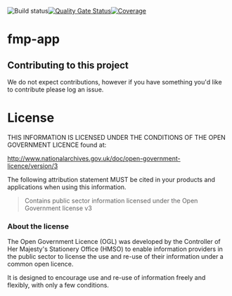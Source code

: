 ![Build status](https://github.com/DEFRA/fmp-app/actions/workflows/ci.yml/badge.svg)[![Quality Gate Status](https://sonarcloud.io/api/project_badges/measure?project=DEFRA_fmp-app&metric=alert_status)](https://sonarcloud.io/dashboard?id=DEFRA_fmp-app)[![Coverage](https://sonarcloud.io/api/project_badges/measure?project=DEFRA_fmp-app&metric=coverage)](https://sonarcloud.io/dashboard?id=DEFRA_fmp-app)

# fmp-app

## Contributing to this project

We do not expect contributions, however if you have something you'd like to contribute please log an issue.

# License

THIS INFORMATION IS LICENSED UNDER THE CONDITIONS OF THE OPEN GOVERNMENT LICENCE found at:

http://www.nationalarchives.gov.uk/doc/open-government-licence/version/3

The following attribution statement MUST be cited in your products and applications when using this information.

>Contains public sector information licensed under the Open Government license v3

### About the license

The Open Government Licence (OGL) was developed by the Controller of Her Majesty's Stationery Office (HMSO) to enable information providers in the public sector to license the use and re-use of their information under a common open licence.

It is designed to encourage use and re-use of information freely and flexibly, with only a few conditions.